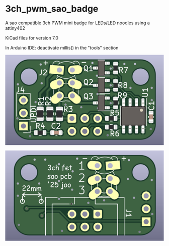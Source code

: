 # 3ch_pwm_sao_badge
A sao compatible 3ch PWM mini badge for LEDs/LED noodles using a attiny402

KiCad files for version 7.0

In Arduino IDE: deactivate millis() in the "tools" section

![](sao_top.jpg)

![](sao_bot.jpg)

